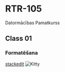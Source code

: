 # RTR-105
Datormācības Pamatkurss
## Class 01
### Formatēšana
[stackedit](https://stackedit.io/)
![Kitty](https://encrypted-tbn0.gstatic.com/images?q=tbn:ANd9GcRvcOLJDnoOoqr5euyFpwedM46P4iy4iQOeKg&usqp=CAU)
